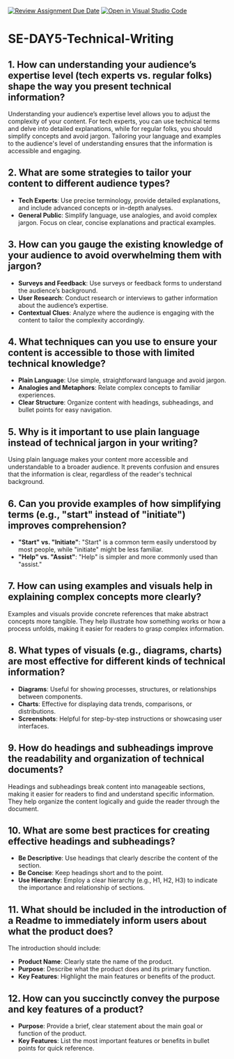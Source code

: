 [![Review Assignment Due Date](https://classroom.github.com/assets/deadline-readme-button-22041afd0340ce965d47ae6ef1cefeee28c7c493a6346c4f15d667ab976d596c.svg)](https://classroom.github.com/a/zsAR-pyY)
[![Open in Visual Studio Code](https://classroom.github.com/assets/open-in-vscode-2e0aaae1b6195c2367325f4f02e2d04e9abb55f0b24a779b69b11b9e10269abc.svg)](https://classroom.github.com/online_ide?assignment_repo_id=15707149&assignment_repo_type=AssignmentRepo)
# SE-DAY5-Technical-Writing

## 1. How can understanding your audience’s expertise level (tech experts vs. regular folks) shape the way you present technical information?
Understanding your audience’s expertise level allows you to adjust the complexity of your content. For tech experts, you can use technical terms and delve into detailed explanations, while for regular folks, you should simplify concepts and avoid jargon. Tailoring your language and examples to the audience's level of understanding ensures that the information is accessible and engaging.

## 2. What are some strategies to tailor your content to different audience types?
- **Tech Experts**: Use precise terminology, provide detailed explanations, and include advanced concepts or in-depth analyses.
- **General Public**: Simplify language, use analogies, and avoid complex jargon. Focus on clear, concise explanations and practical examples.

## 3. How can you gauge the existing knowledge of your audience to avoid overwhelming them with jargon?
- **Surveys and Feedback**: Use surveys or feedback forms to understand the audience’s background.
- **User Research**: Conduct research or interviews to gather information about the audience’s expertise.
- **Contextual Clues**: Analyze where the audience is engaging with the content to tailor the complexity accordingly.

## 4. What techniques can you use to ensure your content is accessible to those with limited technical knowledge?
- **Plain Language**: Use simple, straightforward language and avoid jargon.
- **Analogies and Metaphors**: Relate complex concepts to familiar experiences.
- **Clear Structure**: Organize content with headings, subheadings, and bullet points for easy navigation.

## 5. Why is it important to use plain language instead of technical jargon in your writing?
Using plain language makes your content more accessible and understandable to a broader audience. It prevents confusion and ensures that the information is clear, regardless of the reader's technical background.

## 6. Can you provide examples of how simplifying terms (e.g., "start" instead of "initiate") improves comprehension?
- **"Start" vs. "Initiate"**: "Start" is a common term easily understood by most people, while "initiate" might be less familiar.
- **"Help" vs. "Assist"**: "Help" is simpler and more commonly used than "assist."

## 7. How can using examples and visuals help in explaining complex concepts more clearly?
Examples and visuals provide concrete references that make abstract concepts more tangible. They help illustrate how something works or how a process unfolds, making it easier for readers to grasp complex information.

## 8. What types of visuals (e.g., diagrams, charts) are most effective for different kinds of technical information?
- **Diagrams**: Useful for showing processes, structures, or relationships between components.
- **Charts**: Effective for displaying data trends, comparisons, or distributions.
- **Screenshots**: Helpful for step-by-step instructions or showcasing user interfaces.

## 9. How do headings and subheadings improve the readability and organization of technical documents?
Headings and subheadings break content into manageable sections, making it easier for readers to find and understand specific information. They help organize the content logically and guide the reader through the document.

## 10. What are some best practices for creating effective headings and subheadings?
- **Be Descriptive**: Use headings that clearly describe the content of the section.
- **Be Concise**: Keep headings short and to the point.
- **Use Hierarchy**: Employ a clear hierarchy (e.g., H1, H2, H3) to indicate the importance and relationship of sections.

## 11. What should be included in the introduction of a Readme to immediately inform users about what the product does?
The introduction should include:
- **Product Name**: Clearly state the name of the product.
- **Purpose**: Describe what the product does and its primary function.
- **Key Features**: Highlight the main features or benefits of the product.

## 12. How can you succinctly convey the purpose and key features of a product?
- **Purpose**: Provide a brief, clear statement about the main goal or function of the product.
- **Key Features**: List the most important features or benefits in bullet points for quick reference.
